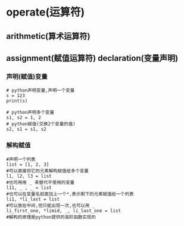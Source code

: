 # operate(运算符)

## arithmetic(算术运算符)



## assignment(赋值运算符) declaration(变量声明)

### 声明(赋值)变量

```pycon
# python声明变量,声明一个变量
s = 123
print(s)

# python声明多个变量
s1, s2 = 1, 2
# python赋值(交换2个变量的值)
s2, s1 = s1, s2
```

### 解构赋值
```pycon
#声明一个列表
list = [1, 2, 3]
#可以直接将它的元素解构赋值给多个变量
l1, l2, l3 = list
#也可用用 _ 来替代不使用的变量
l11, _ , _ = list
#也可以在变量名前面加上一个*,表示剩下的元素赋值给一个列表
li1, *li_last = list
#可以放在中间,但只能出现一次,也可以用 _
li_first_one, *limid, _, li_last_one = list
#解构的原理是python提供的高阶函数实现的
```